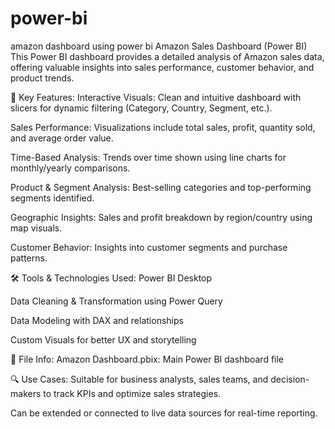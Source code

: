# power-bi
amazon dashboard using power bi 
Amazon Sales Dashboard (Power BI)
This Power BI dashboard provides a detailed analysis of Amazon sales data, offering valuable insights into sales performance, customer behavior, and product trends.

🚀 Key Features:
Interactive Visuals: Clean and intuitive dashboard with slicers for dynamic filtering (Category, Country, Segment, etc.).

Sales Performance: Visualizations include total sales, profit, quantity sold, and average order value.

Time-Based Analysis: Trends over time shown using line charts for monthly/yearly comparisons.

Product & Segment Analysis: Best-selling categories and top-performing segments identified.

Geographic Insights: Sales and profit breakdown by region/country using map visuals.

Customer Behavior: Insights into customer segments and purchase patterns.

🛠️ Tools & Technologies Used:
Power BI Desktop

Data Cleaning & Transformation using Power Query

Data Modeling with DAX and relationships

Custom Visuals for better UX and storytelling

📂 File Info:
Amazon Dashboard.pbix: Main Power BI dashboard file

🔍 Use Cases:
Suitable for business analysts, sales teams, and decision-makers to track KPIs and optimize sales strategies.

Can be extended or connected to live data sources for real-time reporting.
